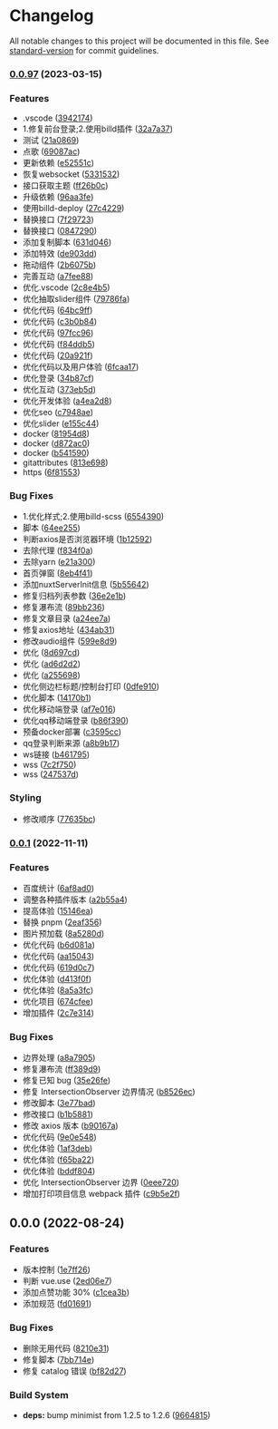 # Changelog

All notable changes to this project will be documented in this file. See [standard-version](https://github.com/conventional-changelog/standard-version) for commit guidelines.

### [0.0.97](https://github.com/galaxy-s10/nuxt-blog-client/compare/v0.0.1...v0.0.97) (2023-03-15)


### Features

* .vscode ([3942174](https://github.com/galaxy-s10/nuxt-blog-client/commit/3942174ec74e5e2a305790a11bdc6153bb170f0f))
* 1.修复前台登录;2.使用billd插件 ([32a7a37](https://github.com/galaxy-s10/nuxt-blog-client/commit/32a7a3771313d858d33d9bdcc54693c1d1a6bd84))
* 测试 ([21a0869](https://github.com/galaxy-s10/nuxt-blog-client/commit/21a0869cfee972124a5ab9bbcc2a777291458444))
* 点歌 ([69087ac](https://github.com/galaxy-s10/nuxt-blog-client/commit/69087ac70a7ef17a312ec1d1520a0246a72e8fbe))
* 更新依赖 ([e52551c](https://github.com/galaxy-s10/nuxt-blog-client/commit/e52551cec3b6b04772bb1ab25a96413c90b3123f))
* 恢复websocket ([5331532](https://github.com/galaxy-s10/nuxt-blog-client/commit/53315324214c5b2a9b6f3ae392babe5812af6c4f))
* 接口获取主题 ([ff26b0c](https://github.com/galaxy-s10/nuxt-blog-client/commit/ff26b0c3e4d9301d6de174572ca87e5941d23b7e))
* 升级依赖 ([96aa3fe](https://github.com/galaxy-s10/nuxt-blog-client/commit/96aa3fe3ab23a27ad1553a964502ccaae1201473))
* 使用billd-deploy ([27c4229](https://github.com/galaxy-s10/nuxt-blog-client/commit/27c4229d19e0a6a6b785df6face5191d505fb294))
* 替换接口 ([7f29723](https://github.com/galaxy-s10/nuxt-blog-client/commit/7f29723c5dcc97efc5ba9c99d4bb4cad9dbefd3f))
* 替换接口 ([0847290](https://github.com/galaxy-s10/nuxt-blog-client/commit/0847290e0c394ff917acd7aa0fe7fe6cc6e78e22))
* 添加复制脚本 ([631d046](https://github.com/galaxy-s10/nuxt-blog-client/commit/631d046a5aa2c4dceecd964a0d7fddba61ea5509))
* 添加特效 ([de903dd](https://github.com/galaxy-s10/nuxt-blog-client/commit/de903ddd1433d20509f1499354fdf9f4e039ee7a))
* 拖动组件 ([2b6075b](https://github.com/galaxy-s10/nuxt-blog-client/commit/2b6075b36cc028f774b58a23e29b75b9b47bd2f0))
* 完善互动 ([a7fee88](https://github.com/galaxy-s10/nuxt-blog-client/commit/a7fee88524444822399210fce78fba44da520766))
* 优化.vscode ([2c8e4b5](https://github.com/galaxy-s10/nuxt-blog-client/commit/2c8e4b5fef2a8126739f3698e23e3e1ed148099c))
* 优化抽取slider组件 ([79786fa](https://github.com/galaxy-s10/nuxt-blog-client/commit/79786fa228a6b877c3b90f690b2ca85a14c7eb5f))
* 优化代码 ([64bc9ff](https://github.com/galaxy-s10/nuxt-blog-client/commit/64bc9ff036b7b0f3b7d54774244f2fb1c4305e20))
* 优化代码 ([c3b0b84](https://github.com/galaxy-s10/nuxt-blog-client/commit/c3b0b84342febdfcf42d4a5a904fdbb3ba071c51))
* 优化代码 ([97fcc96](https://github.com/galaxy-s10/nuxt-blog-client/commit/97fcc9677430322bbe5f2517ee13c364fdfc6c7f))
* 优化代码 ([f84ddb5](https://github.com/galaxy-s10/nuxt-blog-client/commit/f84ddb5f4c81993b62ce9238d100069cdf6e99dd))
* 优化代码 ([20a921f](https://github.com/galaxy-s10/nuxt-blog-client/commit/20a921ffec018627902c347ab693bc751afc46ef))
* 优化代码以及用户体验 ([6fcaa17](https://github.com/galaxy-s10/nuxt-blog-client/commit/6fcaa1765540a4208f023f267e5ba1381ffda1c6))
* 优化登录 ([34b87cf](https://github.com/galaxy-s10/nuxt-blog-client/commit/34b87cf7e21fef04eaeaba60e44ae740eb9d2a77))
* 优化互动 ([373eb5d](https://github.com/galaxy-s10/nuxt-blog-client/commit/373eb5d9f0e96296017783c1f926e33fefb334e7))
* 优化开发体验 ([a4ea2d8](https://github.com/galaxy-s10/nuxt-blog-client/commit/a4ea2d898ca2695058e792dccea648351731f230))
* 优化seo ([c7948ae](https://github.com/galaxy-s10/nuxt-blog-client/commit/c7948aec81d5726894f77afc953aecb8acaaa668))
* 优化slider ([e155c44](https://github.com/galaxy-s10/nuxt-blog-client/commit/e155c4453639a8dd38bb5e8e1f093852095e1c0f))
* docker ([81954d8](https://github.com/galaxy-s10/nuxt-blog-client/commit/81954d8f40bbca53a0807a4ce42a1b4d93cd354c))
* docker ([d872ac0](https://github.com/galaxy-s10/nuxt-blog-client/commit/d872ac0d0e4e7ea3a54d1dc9963291a4977d1984))
* docker ([b541590](https://github.com/galaxy-s10/nuxt-blog-client/commit/b541590eb323d5f319c403c8f47b08ac5951bdfb))
* gitattributes ([813e698](https://github.com/galaxy-s10/nuxt-blog-client/commit/813e69897a96972f3b035e27a8244d82f89b3b30))
* https ([6f81553](https://github.com/galaxy-s10/nuxt-blog-client/commit/6f81553cfb650414cb5fb0c423c1b6567ef73706))


### Bug Fixes

* 1.优化样式;2.使用billd-scss ([6554390](https://github.com/galaxy-s10/nuxt-blog-client/commit/6554390230e6aead1bb8479073c5858a8f47f7ba))
* 脚本 ([64ee255](https://github.com/galaxy-s10/nuxt-blog-client/commit/64ee25566323ad8375bfa952cc35a398697825f6))
* 判断axios是否浏览器环境 ([1b12592](https://github.com/galaxy-s10/nuxt-blog-client/commit/1b125922b70cb479925b948d622a7345a3416bf9))
* 去除代理 ([f834f0a](https://github.com/galaxy-s10/nuxt-blog-client/commit/f834f0a1369a0236b207c29262dc8240d62f2c8b))
* 去除yarn ([e21a300](https://github.com/galaxy-s10/nuxt-blog-client/commit/e21a300237d9bdb9d590ef6eb729612502aed327))
* 首页弹窗 ([8eb4f41](https://github.com/galaxy-s10/nuxt-blog-client/commit/8eb4f41e42e0c0772b4250bc7cf0306118db09e2))
* 添加nuxtServerInit信息 ([5b55642](https://github.com/galaxy-s10/nuxt-blog-client/commit/5b556425a162ef3ef8e1637a919e28a99bac3062))
* 修复归档列表参数 ([36e2e1b](https://github.com/galaxy-s10/nuxt-blog-client/commit/36e2e1bfaaaf6bcff6040bc5df4ed26401cbfc8b))
* 修复瀑布流 ([89bb236](https://github.com/galaxy-s10/nuxt-blog-client/commit/89bb2365a1504f4067f1c3d762ef3bca066cb108))
* 修复文章目录 ([a24ee7a](https://github.com/galaxy-s10/nuxt-blog-client/commit/a24ee7a4f1e0a339a8ceabe044c26373b1d7fb9f))
* 修复axios地址 ([434ab31](https://github.com/galaxy-s10/nuxt-blog-client/commit/434ab31e55180b96380971e324204e708699aa97))
* 修改audio组件 ([599e8d9](https://github.com/galaxy-s10/nuxt-blog-client/commit/599e8d9fb732a08eb07ac00beeeb2bd802a6398d))
* 优化 ([8d697cd](https://github.com/galaxy-s10/nuxt-blog-client/commit/8d697cd76610c4bfdd74a5a1a671fbb470c13206))
* 优化 ([ad6d2d2](https://github.com/galaxy-s10/nuxt-blog-client/commit/ad6d2d27ac1b4f3284e45393a897a6e62fde26fe))
* 优化 ([a255698](https://github.com/galaxy-s10/nuxt-blog-client/commit/a255698673ee26c673edb6adc3c81f2d503a4c5f))
* 优化侧边栏标题/控制台打印 ([0dfe910](https://github.com/galaxy-s10/nuxt-blog-client/commit/0dfe9101b204678f703969e44fc3a63875ae627b))
* 优化脚本 ([14170b1](https://github.com/galaxy-s10/nuxt-blog-client/commit/14170b199d850643e6ff97821bbbe2169d809f0b))
* 优化移动端登录 ([af7e016](https://github.com/galaxy-s10/nuxt-blog-client/commit/af7e0168356f4fefdb4c79167d528fc33c623c8a))
* 优化qq移动端登录 ([b86f390](https://github.com/galaxy-s10/nuxt-blog-client/commit/b86f39042279ac5940a9f067a49451eaf944bb3b))
* 预备docker部署 ([c3595cc](https://github.com/galaxy-s10/nuxt-blog-client/commit/c3595cc6a22a36494179b9495c66fefc5da6b5b4))
* qq登录判断来源 ([a8b9b17](https://github.com/galaxy-s10/nuxt-blog-client/commit/a8b9b17ac6627b27a5c060ef37568bc81ec0f0b4))
* ws链接 ([b461795](https://github.com/galaxy-s10/nuxt-blog-client/commit/b461795eea88b9ff125ed2e1178db60427a93b5e))
* wss ([7c2f750](https://github.com/galaxy-s10/nuxt-blog-client/commit/7c2f750e0de575c98d9cfb75c6841b9a8b63dc32))
* wss ([247537d](https://github.com/galaxy-s10/nuxt-blog-client/commit/247537df39bfefb147f0d373b307ea976462c5d6))


### Styling

* 修改顺序 ([77635bc](https://github.com/galaxy-s10/nuxt-blog-client/commit/77635bc1c2bbd855030c3cad6448b2450f77d356))

### [0.0.1](https://github.com/galaxy-s10/nuxt-blog-client/compare/v0.0.0...v0.0.1) (2022-11-11)

### Features

- 百度统计 ([6af8ad0](https://github.com/galaxy-s10/nuxt-blog-client/commit/6af8ad068c8fbe82b1d92b18bbad5a7289ca8101))
- 调整各种插件版本 ([a2b55a4](https://github.com/galaxy-s10/nuxt-blog-client/commit/a2b55a429db41894b5d210ea402c5bc949f4188a))
- 提高体验 ([15146ea](https://github.com/galaxy-s10/nuxt-blog-client/commit/15146eafc6754db6529a3c648780e191aefaca5a))
- 替换 pnpm ([2eaf356](https://github.com/galaxy-s10/nuxt-blog-client/commit/2eaf3560bff4108ddf5d71eadf5693abf703a480))
- 图片预加载 ([8a5280d](https://github.com/galaxy-s10/nuxt-blog-client/commit/8a5280da6fc89529edc4dafd95bac11515c7fae2))
- 优化代码 ([b6d081a](https://github.com/galaxy-s10/nuxt-blog-client/commit/b6d081a20b8296441bbb3bcdf73152efc38941bf))
- 优化代码 ([aa15043](https://github.com/galaxy-s10/nuxt-blog-client/commit/aa150439f37ced1d436e60ea8c2d841cdfa2b531))
- 优化代码 ([619d0c7](https://github.com/galaxy-s10/nuxt-blog-client/commit/619d0c7926ff04edca83c0c10977db94d87927b9))
- 优化体验 ([d413f0f](https://github.com/galaxy-s10/nuxt-blog-client/commit/d413f0f0fd169015f854cc3c339ab14255d1967e))
- 优化体验 ([8a5a3fc](https://github.com/galaxy-s10/nuxt-blog-client/commit/8a5a3fc8937d498af013375f5cfb352bc61b63ec))
- 优化项目 ([674cfee](https://github.com/galaxy-s10/nuxt-blog-client/commit/674cfeee4220806123d96011a00bb04e757250a5))
- 增加插件 ([2c7e314](https://github.com/galaxy-s10/nuxt-blog-client/commit/2c7e314dbbc1399f8f7027816e5e0b1c26fc7abd))

### Bug Fixes

- 边界处理 ([a8a7905](https://github.com/galaxy-s10/nuxt-blog-client/commit/a8a7905391874e180a7884541d73ae6943d413a9))
- 修复瀑布流 ([ff389d9](https://github.com/galaxy-s10/nuxt-blog-client/commit/ff389d9ec3df9073f19a3579015e1cd625b05370))
- 修复已知 bug ([35e26fe](https://github.com/galaxy-s10/nuxt-blog-client/commit/35e26feb00e9d80ba9f064378569c11d2fffce6f))
- 修复 IntersectionObserver 边界情况 ([b8526ec](https://github.com/galaxy-s10/nuxt-blog-client/commit/b8526ec8c305a27b0c9cfd621e089da5894ff239))
- 修改脚本 ([3e77bad](https://github.com/galaxy-s10/nuxt-blog-client/commit/3e77bad1fbd3b32d82eaff674bc555aee2790ef9))
- 修改接口 ([b1b5881](https://github.com/galaxy-s10/nuxt-blog-client/commit/b1b5881696f949ea832bb1f9d6539265cba1a4b0))
- 修改 axios 版本 ([b90167a](https://github.com/galaxy-s10/nuxt-blog-client/commit/b90167a9db3760825bb58ad5dc22670664e9d017))
- 优化代码 ([9e0e548](https://github.com/galaxy-s10/nuxt-blog-client/commit/9e0e5484626965dcdcb68e7a57e1c276b04a59b5))
- 优化体验 ([1af3deb](https://github.com/galaxy-s10/nuxt-blog-client/commit/1af3deb5ca60c9f96af0b2ae71d95373e02a1d60))
- 优化体验 ([f65ba22](https://github.com/galaxy-s10/nuxt-blog-client/commit/f65ba22e09ee9e13ac1b49a48b132f43edb00276))
- 优化体验 ([bddf804](https://github.com/galaxy-s10/nuxt-blog-client/commit/bddf804b4c28a428030dabe65062e5b9ddefca23))
- 优化 IntersectionObserver 边界 ([0eee720](https://github.com/galaxy-s10/nuxt-blog-client/commit/0eee720cc26db7b7e0ff63624bba43ddf2162903))
- 增加打印项目信息 webpack 插件 ([c9b5e2f](https://github.com/galaxy-s10/nuxt-blog-client/commit/c9b5e2fda988cd5d03ff4195ad488a234cb6a607))

## 0.0.0 (2022-08-24)

### Features

- 版本控制 ([1e7ff26](https://github.com/galaxy-s10/nuxt-blog-client/commit/1e7ff26991d57bff61784785b3e17efa67479544))
- 判断 vue.use ([2ed06e7](https://github.com/galaxy-s10/nuxt-blog-client/commit/2ed06e7915f584cd61ed94db17d1cca847ffd05b))
- 添加点赞功能 30% ([c1cea3b](https://github.com/galaxy-s10/nuxt-blog-client/commit/c1cea3bc194b78b83dd68b9393c47c2ee9034cbf))
- 添加规范 ([fd01691](https://github.com/galaxy-s10/nuxt-blog-client/commit/fd01691fd88c868070e4328f26e54fdba48cb970))

### Bug Fixes

- 删除无用代码 ([8210e31](https://github.com/galaxy-s10/nuxt-blog-client/commit/8210e31b634ff12c823d66d761a7e47b781d46dd))
- 修复脚本 ([7bb714e](https://github.com/galaxy-s10/nuxt-blog-client/commit/7bb714e1abe9d2fd15b63d7a652a34230ecfdaa9))
- 修复 catalog 错误 ([bf82d27](https://github.com/galaxy-s10/nuxt-blog-client/commit/bf82d271ccc42fab918131a57632bd6c4ae3cc9b))

### Build System

- **deps:** bump minimist from 1.2.5 to 1.2.6 ([9664815](https://github.com/galaxy-s10/nuxt-blog-client/commit/9664815595c4154ab9faa3c3c91befee01649284))
